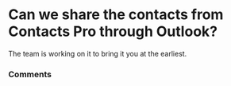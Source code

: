 # Can we share the contacts from Contacts Pro through Outlook?

<p class="no-margin">The team is working on it to bring it you at the earliest.</p>

### Comments

<Comments />